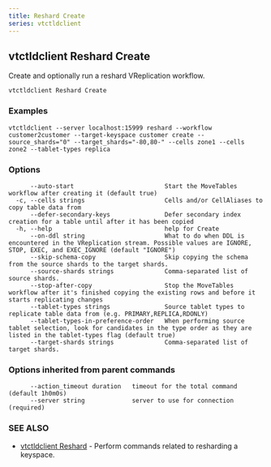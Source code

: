 ```yaml
---
title: Reshard Create
series: vtctldclient
---
```

## vtctldclient Reshard Create

Create and optionally run a reshard VReplication workflow.

```
vtctldclient Reshard Create
```

### Examples

```
vtctldclient --server localhost:15999 reshard --workflow customer2customer --target-keyspace customer create --source_shards="0" --target_shards="-80,80-" --cells zone1 --cells zone2 --tablet-types replica
```

### Options

```
      --auto-start                         Start the MoveTables workflow after creating it (default true)
  -c, --cells strings                      Cells and/or CellAliases to copy table data from
      --defer-secondary-keys               Defer secondary index creation for a table until after it has been copied
  -h, --help                               help for Create
      --on-ddl string                      What to do when DDL is encountered in the VReplication stream. Possible values are IGNORE, STOP, EXEC, and EXEC_IGNORE (default "IGNORE")
      --skip-schema-copy                   Skip copying the schema from the source shards to the target shards.
      --source-shards strings              Comma-separated list of source shards.
      --stop-after-copy                    Stop the MoveTables workflow after it's finished copying the existing rows and before it starts replicating changes
      --tablet-types strings               Source tablet types to replicate table data from (e.g. PRIMARY,REPLICA,RDONLY)
      --tablet-types-in-preference-order   When performing source tablet selection, look for candidates in the type order as they are listed in the tablet-types flag (default true)
      --target-shards strings              Comma-separated list of target shards.
```

### Options inherited from parent commands

```
      --action_timeout duration   timeout for the total command (default 1h0m0s)
      --server string             server to use for connection (required)
```

### SEE ALSO

* [vtctldclient Reshard](../)	 - Perform commands related to resharding a keyspace.

